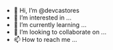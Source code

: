 - 👋 Hi, I’m @devcastores
- 👀 I’m interested in ...
- 🌱 I’m currently learning ...
- 💞️ I’m looking to collaborate on ...
- 📫 How to reach me ...
